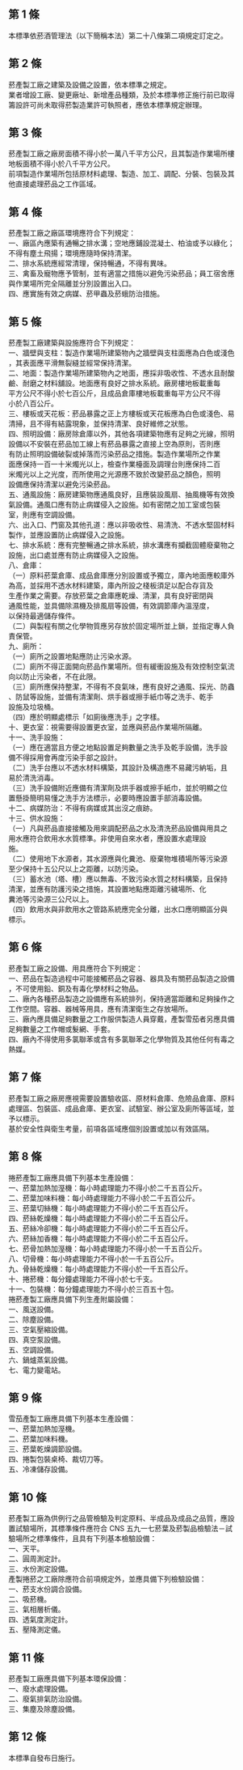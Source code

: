 第 1 條
-------
本標準依菸酒管理法（以下簡稱本法）第二十八條第二項規定訂定之。

第 2 條
-------
菸產製工廠之建築及設備之設置，依本標準之規定。  
業者增設工廠、變更廠址、新增產品種類，及於本標準修正施行前已取得  
籌設許可尚未取得菸製造業許可執照者，應依本標準規定辦理。

第 3 條
-------
菸產製工廠之廠房面積不得小於一萬八千平方公尺，且其製造作業場所樓  
地板面積不得小於八千平方公尺。  
前項製造作業場所包括原材料處理、製造、加工、調配、分裝、包裝及其  
他直接處理菸品之工作區域。

第 4 條
-------
菸產製工廠之廠區環境應符合下列規定：  
一、廠區內應築有通暢之排水溝；空地應鋪設混凝土、柏油或予以綠化；  
    不得有塵土飛揚；環境應隨時保持清潔。  
二、排水系統應經常清理，保持暢通，不得有異味。  
三、禽畜及寵物應予管制，並有適當之措施以避免污染菸品；員工宿舍應  
    與作業場所完全隔離並分別設置出入口。  
四、應實施有效之病媒、菸甲蟲及菸蛾防治措施。

第 5 條
-------
菸產製工廠建築與設施應符合下列規定：  
一、牆壁與支柱：製造作業場所建築物內之牆壁與支柱面應為白色或淺色  
    ，其表面應平滑無裂縫並經常保持清潔。  
二、地面：製造作業場所建築物內之地面，應採非吸收性、不透水且耐酸  
    鹼、耐磨之材料舖設。地面應有良好之排水系統。廠房樓地板載重每  
    平方公尺不得小於七百公斤，且成品倉庫樓地板載重每平方公尺不得  
    小於八百公斤。  
三、樓板或天花板：菸品暴露之正上方樓板或天花板應為白色或淺色、易  
    清掃，且不得有結露現象，並保持清潔、良好維修之狀態。  
四、照明設備：廠房除倉庫以外，其他各項建築物應有足夠之光線，照明  
    設備以不安裝在菸品加工線上有菸品暴露之直接上空為原則，否則應  
    有防止照明設備破裂或掉落而污染菸品之措施。製造作業場所之作業  
    面應保持一百一十米燭光以上，檢查作業檯面及調理台則應保持二百  
    米燭光以上之光度，而所使用之光源應不致於改變菸品之顏色，照明  
    設備應保持清潔以避免污染菸品。  
五、通風設施：廠房建築物應通風良好，且應裝設風扇、抽風機等有效換  
    氣設備。通風口應有防止病媒侵入之設施。如有密閉之加工室或包裝  
    室，則應有空調設備。  
六、出入口、門窗及其他孔道：應以非吸收性、易清洗、不透水堅固材料  
    製作，並應設置防止病媒侵入之設施。  
七、排水系統：應有完整暢通之排水系統，排水溝應有攔截固體廢棄物之  
    設施，出口處並應有防止病媒侵入之設施。  
八、倉庫：  
（一）原料菸葉倉庫、成品倉庫應分別設置或予獨立，庫內地面應較庫外  
      為高，並採用不透水材料建築，庫內所設之棧板須足以配合存貨及  
      生產作業之需要。存放菸葉之倉庫應乾燥、清潔，具有良好密閉與  
      通風性能，並具備除濕機及排風扇等設備，有效調節庫內溫溼度，  
      以保持最適儲存條件。  
（二）與製程有關之化學物質應另存放於固定場所並上鎖，並指定專人負  
      責保管。  
九、廁所：  
（一）廁所之設置地點應防止污染水源。  
（二）廁所不得正面開向菸品作業場所。但有緩衝設施及有效控制空氣流  
      向以防止污染者，不在此限。  
（三）廁所應保持整潔，不得有不良氣味，應有良好之通風、採光、防蟲  
      、防鼠等設施，並備有清潔劑、烘手器或擦手紙巾等之洗手、乾手  
      設施及垃圾桶。  
（四）應於明顯處標示「如廁後應洗手」之字樣。  
十、更衣室：視需要得設置更衣室，並應與菸品作業場所隔離。  
十一、洗手設施：  
  （一）應在適當且方便之地點設置足夠數量之洗手及乾手設備，洗手設  
        備不得採用會再度污染手部之設計。  
  （二）洗手台應以不透水材料構築，其設計及構造應不易藏污納垢，且  
        易於清洗消毒。  
  （三）洗手設備附近應備有清潔劑及烘手器或擦手紙巾，並於明顯之位  
        置懸掛簡明易懂之洗手方法標示，必要時應設置手部消毒設備。  
十二、病媒防治：不得有病媒或其出沒之痕跡。  
十三、供水設施：  
  （一）凡與菸品直接接觸及用來調配菸品之水及清洗菸品設備與用具之  
        用水應符合飲用水水質標準。非使用自來水者，應設置水處理設  
        施。  
  （二）使用地下水源者，其水源應與化糞池、廢棄物堆積場所等污染源  
        至少保持十五公尺以上之距離，以防污染。  
  （三）蓄水池（塔、槽）應以無毒、不致污染水質之材料構築，且保持  
        清潔，並應有防護污染之措施，其設置地點應距離污穢場所、化  
        糞池等污染源三公尺以上。  
  （四）飲用水與非飲用水之管路系統應完全分離，出水口應明顯區分與  
        標示。

第 6 條
-------
菸產製工廠之設備、用具應符合下列規定：  
一、菸品在製造過程中可能接觸菸品之容器、器具及有關菸品製造之設備  
    ，不可使用鉛、銅及有毒化學材料之物品。  
二、廠內各種菸品製造之設備應有系統排列，保持適當距離和足夠操作之  
    工作空間。容器、器械等用具，應有清潔衛生之存放場所。  
三、廠內應具備足夠數量之工作服供製造人員穿戴，產製雪茄者另應具備  
    足夠數量之工作帽或髮網、手套。  
四、廠內不得使用多氯聯苯或含有多氯聯苯之化學物質及其他任何有毒之  
    熱媒。

第 7 條
-------
菸產製工廠之廠房應視需要設置驗收區、原材料倉庫、危險品倉庫、原料  
處理區、包裝區、成品倉庫、更衣室、試驗室、辦公室及廁所等區域，並  
予以標示。  
基於安全性與衛生考量，前項各區域應個別設置或加以有效區隔。

第 8 條
-------
捲菸產製工廠應具備下列基本生產設備：  
一、菸葉加熱加溼機：每小時處理能力不得小於二千五百公斤。  
二、菸葉加味料機：每小時處理能力不得小於二千五百公斤。  
三、菸葉切絲機：每小時處理能力不得小於二千五百公斤。  
四、菸絲乾燥機：每小時處理能力不得小於二千五百公斤。  
五、菸絲冷卻機：每小時處理能力不得小於二千五百公斤。  
六、菸絲加香機：每小時處理能力不得小於二千五百公斤。  
七、菸骨加熱加溼機：每小時處理能力不得小於一千五百公斤。  
八、切骨機：每小時處理能力不得小於一千五百公斤。  
九、骨絲乾燥機：每小時處理能力不得小於一千五百公斤。  
十、捲菸機：每分鐘處理能力不得小於七千支。  
十一、包裝機：每分鐘處理能力不得小於三百五十包。  
捲菸產製工廠應具備下列生產附屬設備：  
一、風送設備。  
二、除塵設備。  
三、空氣壓縮設備。  
四、真空泵設備。  
五、空調設備。  
六、鍋爐蒸氣設備。  
七、電力變電站。

第 9 條
-------
雪茄產製工廠應具備下列基本生產設備：  
一、菸葉加熱加溼機。  
二、菸葉加味料機。  
三、菸葉乾燥調節設備。  
四、捲製包裝桌椅、裁切刀等。  
五、冷凍儲存設備。

第 10 條
--------
菸產製工廠為供例行之品管檢驗及判定原料、半成品及成品之品質，應設  
置試驗場所，其標準條件應符合 CNS  五九一七菸葉及菸製品檢驗法－試  
驗場所之標準條件，且具有下列基本檢驗設備：  
一、天平。  
二、圓周測定計。  
三、水份測定設備。  
產製捲菸之工廠除應符合前項規定外，並應具備下列檢驗設備：  
一、菸支水份調合設備。  
二、吸菸機。  
三、氣相層析儀。  
四、透氣度測定計。  
五、壓降測定儀。

第 11 條
--------
菸產製工廠應具備下列基本環保設備：  
一、廢水處理設備。  
二、廢氣排氣防治設備。  
三、集塵及除塵設備。

第 12 條
--------
本標準自發布日施行。

